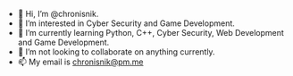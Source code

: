 - 👋 Hi, I’m @chronisnik.
- 👀 I’m interested in Cyber Security and Game Development.
- 🌱 I’m currently learning Python, C++, Cyber Security, Web Development and Game Development.
- 💞️ I’m not looking to collaborate on anything currently.
- 📫 My email is chronisnik@pm.me

<!---
chronisnik/chronisnik is a ✨ special ✨ repository because its `README.md` (this file) appears on your GitHub profile.
You can click the Preview link to take a look at your changes.
--->
